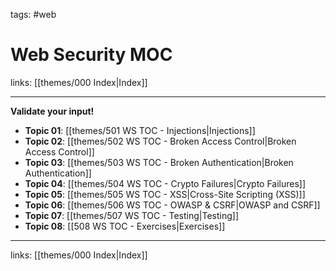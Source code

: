 tags: #web

# Web Security MOC

links: [[themes/000 Index|Index]]

---

**Validate your input!**

- **Topic 01**: [[themes/501 WS TOC - Injections|Injections]]
- **Topic 02**: [[themes/502 WS TOC - Broken Access Control|Broken Access Control]]
- **Topic 03**: [[themes/503 WS TOC - Broken Authentication|Broken Authentication]]
- **Topic 04**: [[themes/504 WS TOC - Crypto Failures|Crypto Failures]]
- **Topic 05**: [[themes/505 WS TOC - XSS|Cross-Site Scripting (XSS)]]
- **Topic 06**: [[themes/506 WS TOC - OWASP & CSRF|OWASP and CSRF]]
- **Topic 07**: [[themes/507 WS TOC - Testing|Testing]]
- **Topic 08**: [[508 WS TOC - Exercises|Exercises]]

---
links: [[themes/000 Index|Index]]